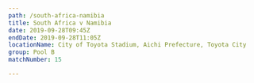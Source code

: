 ```yaml
---
path: /south-africa-namibia
title: South Africa v Namibia
date: 2019-09-28T09:45Z
endDate: 2019-09-28T11:05Z
locationName: City of Toyota Stadium, Aichi Prefecture, Toyota City
group: Pool B
matchNumber: 15

---
```

